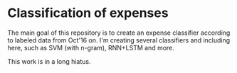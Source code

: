 # Classification of expenses

The main goal of this repository is to create an expense classifier according to labeled data from Oct'16 on.
I'm creating several classifiers and including here, such as SVM (with n-gram), RNN+LSTM and more.

This work is in a long hiatus.
